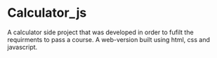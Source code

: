 # Calculator_js
A calculator side project that was developed in order to fufilt the requirments to pass a course. A web-version built using html, css and javascript.
